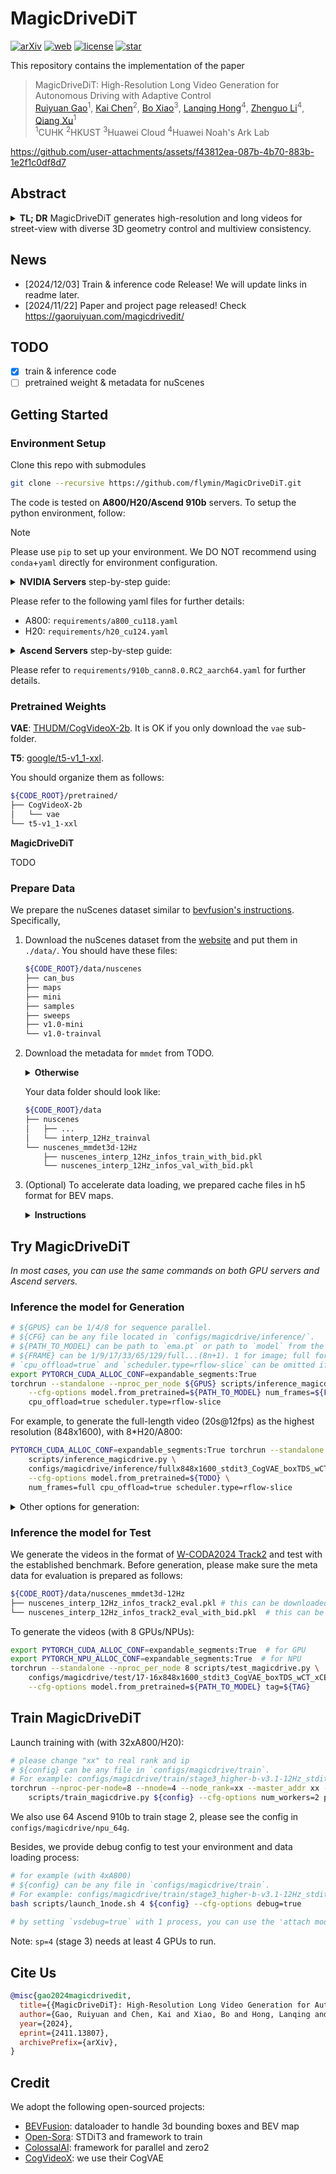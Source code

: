 # MagicDriveDiT

[![arXiv](https://img.shields.io/badge/ArXiv-2411.13807-b31b1b.svg?style=plastic)](https://arxiv.org/abs/2411.13807) [![web](https://img.shields.io/badge/Web-MagicDriveDiT-blue.svg?style=plastic)](https://gaoruiyuan.com/magicdrivedit/) [![license](https://img.shields.io/github/license/flymin/MagicDriveDiT?style=plastic)](https://github.com/flymin/MagicDriveDiT/blob/main/LICENSE) [![star](https://img.shields.io/github/stars/flymin/MagicDriveDiT)](https://github.com/flymin/MagicDriveDiT)

This repository contains the implementation of the paper 

> MagicDriveDiT: High-Resolution Long Video Generation for Autonomous Driving with Adaptive Control <br>
> [Ruiyuan Gao](https://gaoruiyuan.com/)<sup>1</sup>, [Kai Chen](https://kaichen1998.github.io/)<sup>2</sup>, [Bo Xiao](https://www.linkedin.com/in/bo-xiao-19909955/?originalSubdomain=ie)<sup>3</sup>, [Lanqing Hong](https://scholar.google.com.sg/citations?user=2p7x6OUAAAAJ&hl=en)<sup>4</sup>, [Zhenguo Li](https://scholar.google.com/citations?user=XboZC1AAAAAJ&hl=en)<sup>4</sup>, [Qiang Xu](https://cure-lab.github.io/)<sup>1</sup><br>
> <sup>1</sup>CUHK <sup>2</sup>HKUST <sup>3</sup>Huawei Cloud <sup>4</sup>Huawei Noah's Ark Lab <be>

https://github.com/user-attachments/assets/f43812ea-087b-4b70-883b-1e2f1c0df8d7

## Abstract

<details>
<summary><b>TL; DR</b> MagicDriveDiT generates high-resolution and long videos for street-view with diverse 3D geometry control and multiview consistency.</summary>

The rapid advancement of diffusion models has greatly improved video synthesis, especially in controllable video generation, which is essential for applications like autonomous driving. However, existing methods are limited by scalability and how control conditions are integrated, failing to meet the needs for high-resolution and long videos for autonomous driving applications. In this paper, we introduce MagicDriveDiT, a novel approach based on the DiT architecture, and tackle these challenges. Our method enhances scalability through flow matching and employs a progressive training strategy to manage complex scenarios. By incorporating spatial-temporal conditional encoding, MagicDriveDiT achieves precise control over spatial-temporal latents. Comprehensive experiments show its superior performance in generating realistic street scene videos with higher resolution and more frames. MagicDriveDiT significantly improves video generation quality and spatial-temporal controls, expanding its potential applications across various tasks in autonomous driving.

</details>

## News

- [2024/12/03] Train & inference code Release! We will update links in readme later.
- [2024/11/22] Paper and project page released! Check https://gaoruiyuan.com/magicdrivedit/

## TODO

- [x] train & inference code
- [ ] pretrained weight & metadata for nuScenes

## Getting Started

### Environment Setup

Clone this repo with submodules

```bash
git clone --recursive https://github.com/flymin/MagicDriveDiT.git
```

The code is tested on **A800/H20/Ascend 910b** servers. To setup the python environment, follow:

> [!NOTE]  
> Please use `pip` to set up your environment. We DO NOT recommend using `conda`+`yaml` directly for environment configuration.

<details>
<summary><b>NVIDIA Servers</b> step-by-step guide:</summary>

1. Make sure you have an environment with the following packages:
    ```bash
    torch==2.4.0
    torchvision==0.19.0

    # may need to build from source
    apex (https://github.com/NVIDIA/apex)
    
    # choose the correct wheel packages or build from the source
    xformers>=0.0.27
    flash-attn>=2.6.3
    ```
2. Install Colossalai
    ```bash
    git clone https://github.com/flymin/ColossalAI.git
    git checkout pt2.4 && git pull
    cd ColossalAI
    BUILD_EXT=1 pip install .
    ```
3. Install other dependencies
    ```bash
    pip install -r requirements/requirements.txt
    ```
</details>

Please refer to the following yaml files for further details:
- A800: `requirements/a800_cu118.yaml`
- H20: `requirements/h20_cu124.yaml`

<details>
<summary><b>Ascend Servers</b> step-by-step guide:</summary>

1. Make sure you have an environment with the following packages (please refer to [this page](https://www.hiascend.com/document/detail/zh/Pytorch/60RC2/configandinstg/instg/insg_0003.html?sub_id=%2Fzh%2FPytorch%2F60RC2%2Fconfigandinstg%2Finstg%2Finsg_0008.html) to setup pytorch env):
    ```bash
    # based on CANN 8.0RC2
    torch==2.3.1
    torchvision==0.18.1
    torch-npu==2.3.1
    apex (https://gitee.com/ascend/apex)

    # choose the correct wheel packages or build from the source
    xformers==0.0.27
    ```
2. Install Colossalai
    ```bash
    # I remove dependency on `bitsandbytes`.
    git clone https://github.com/flymin/ColossalAI.git
    git checkout ascend && git pull
    cd ColossalAI
    BUILD_EXT=1 pip install .
    ```
3. Install other dependencies
    ```bash
    pip install -r requirements/requirements.txt
    ```
</details>

Please refer to `requirements/910b_cann8.0.RC2_aarch64.yaml` for further details.

### Pretrained Weights

**VAE**: [THUDM/CogVideoX-2b](https://huggingface.co/THUDM/CogVideoX-2b). It is OK if you only download the `vae` sub-folder.

**T5**: [google/t5-v1_1-xxl](https://huggingface.co/google/t5-v1_1-xxl).

You should organize them as follows:

```bash
${CODE_ROOT}/pretrained/
├── CogVideoX-2b
│   └── vae
└── t5-v1_1-xxl
```

**MagicDriveDiT**

TODO

### Prepare Data

We prepare the nuScenes dataset similar to [bevfusion's instructions](https://github.com/mit-han-lab/bevfusion#data-preparation). Specifically,

1. Download the nuScenes dataset from the [website](https://www.nuscenes.org/nuscenes) and put them in `./data/`. You should have these files:
    ```bash
    ${CODE_ROOT}/data/nuscenes
    ├── can_bus
    ├── maps
    ├── mini
    ├── samples
    ├── sweeps
    ├── v1.0-mini
    └── v1.0-trainval
    ```
    
2. Download the metadata for `mmdet` from TODO. 

    <details><summary><b>Otherwise</b></summary>
    
    Please interpolate the annotations to 12Hz as  [MagicDrive-t](https://github.com/cure-lab/MagicDrive/tree/video), and generate the meta data by yourself with the command in `tools/prepare_data/prepare_dataset.sh`.

    If you have the meta data files from [MagicDrive-t](https://github.com/cure-lab/MagicDrive/tree/video), you can use `tools/prepare_data/add_box_id.py` to add the keys for instance id. See commands in `tools/prepare_data/prepare_dataset.sh`.

    </details>
    
    Your data folder should look like:

    ```bash
    ${CODE_ROOT}/data
    ├── nuscenes
    │   ├── ...
    │   └── interp_12Hz_trainval
    └── nuscenes_mmdet3d-12Hz
        ├── nuscenes_interp_12Hz_infos_train_with_bid.pkl
        └── nuscenes_interp_12Hz_infos_val_with_bid.pkl
    ```

4. (Optional) To accelerate data loading, we prepared cache files in h5 format for BEV maps.
   <details><summary><b>Instructions</b></summary>
   
   They can be generated through `tools/prepare_data/prepare_map_aux.py` with different configs in `configs/cache_gen` For example:
    ```bash
    python tools/prepare_data/prepare_map_aux.py +cache_gen=map_cache_gen_interp \
        +process=val +subfix=8x200x200_12Hz
    ```
    Please find the full commands in `tools/prepare_data/prepare_dataset.sh`.
    
    Please make sure you move the generated cache file to the right path. Our defaults are:
    
    ```bash
    ${CODE_ROOT}/data/nuscenes_map_aux_12Hz
    ├── train_8x200x200_12Hz.h5 (25G)
    ├── train_8x400x400_12Hz.h5 (99G)
    ├── val_8x200x200_12Hz.h5 (5.3G)
    └── val_8x400x400_12Hz.h5 (22G)
	```
  </details>

## Try MagicDriveDiT

*In most cases, you can use the same commands on both GPU servers and Ascend servers.*

### Inference the model for Generation

```bash
# ${GPUS} can be 1/4/8 for sequence parallel.
# ${CFG} can be any file located in `configs/magicdrive/inference/`.
# ${PATH_TO_MODEL} can be path to `ema.pt` or path to `model` from the checkpoint.
# ${FRAME} can be 1/9/17/33/65/129/full...(8n+1). 1 for image; full for the full-length of nuScenes.
# `cpu_offload=true` and `scheduler.type=rflow-slice` can be omitted if you have enough GPU memory.
export PYTORCH_CUDA_ALLOC_CONF=expandable_segments:True
torchrun --standalone --nproc_per_node ${GPUS} scripts/inference_magicdrive.py ${CFG} \
    --cfg-options model.from_pretrained=${PATH_TO_MODEL} num_frames=${FRAME} \
    cpu_offload=true scheduler.type=rflow-slice
```

For example, to generate the full-length video (20s@12fps) as the highest resolution (848x1600), with 8*H20/A800:

```bash
PYTORCH_CUDA_ALLOC_CONF=expandable_segments:True torchrun --standalone --nproc_per_node 8 \
    scripts/inference_magicdrive.py \
    configs/magicdrive/inference/fullx848x1600_stdit3_CogVAE_boxTDS_wCT_xCE_wSST.py \
    --cfg-options model.from_pretrained=${TODO} \
    num_frames=full cpu_offload=true scheduler.type=rflow-slice
```

<details>
<summary>Other options for generation:</summary>
- `force_daytime`: (bool) force to generate daytime scenes.
- `force_rainy`: (bool) force to generate rainy scenes.
- `force_night`: (bool) force to generate night scenes.
- `allow_class`: (list) limit the classes for generation.
- `del_box_ratio`: (float) randomly drop boxes for generation.
- `drop_nearest_car`: (int) drop N-nearest vehicles during generation.

</details>

### Inference the model for Test

We generate the videos in the format of [W-CODA2024 Track2](https://coda-dataset.github.io/w-coda2024/track2/) and test with the established benchmark. Before generation, please make sure the meta data for evaluation is prepared as follows:

```bash
${CODE_ROOT}/data/nuscenes_mmdet3d-12Hz
├── nuscenes_interp_12Hz_infos_track2_eval.pkl # this can be downloaded from the page for track2
└── nuscenes_interp_12Hz_infos_track2_eval_with_bid.pkl  # this can be generated or downloaded from this project.
```

To generate the videos (with 8 GPUs/NPUs):

```bash
export PYTORCH_CUDA_ALLOC_CONF=expandable_segments:True  # for GPU
export PYTORCH_NPU_ALLOC_CONF=expandable_segments:True  # for NPU
torchrun --standalone --nproc_per_node 8 scripts/test_magicdrive.py \
    configs/magicdrive/test/17-16x848x1600_stdit3_CogVAE_boxTDS_wCT_xCE_wSST_map0_fsp8_cfg2.0.py \
    --cfg-options model.from_pretrained=${PATH_TO_MODEL} tag=${TAG}
```


## Train MagicDriveDiT

Launch training with (with 32xA800/H20):
```bash
# please change "xx" to real rank and ip
# ${config} can be any file in `configs/magicdrive/train`.
# For example: configs/magicdrive/train/stage3_higher-b-v3.1-12Hz_stdit3_CogVAE_boxTDS_wCT_xCE_wSST_bs4_lr1e-5_sp4simu8.py
torchrun --nproc-per-node=8 --nnode=4 --node_rank=xx --master_addr xx --master_port 18836 \
    scripts/train_magicdrive.py ${config} --cfg-options num_workers=2 prefetch_factor=2
```
We also use 64 Ascend 910b to train stage 2, please see the config in `configs/magicdrive/npu_64g`.

Besides, we provide debug config to test your environment and data loading process:
```bash
# for example (with 4xA800)
# ${config} can be any file in `configs/magicdrive/train`.
# For example: configs/magicdrive/train/stage3_higher-b-v3.1-12Hz_stdit3_CogVAE_boxTDS_wCT_xCE_wSST_bs4_lr1e-5_sp4simu8.py
bash scripts/launch_1node.sh 4 ${config} --cfg-options debug=true
	
# by setting `vsdebug=true` with 1 process, you can use the 'attach mode' from vscode to debug.
```

Note: `sp=4` (stage 3) needs at least 4 GPUs to run.


## Cite Us

```bibtex
@misc{gao2024magicdrivedit,
  title={{MagicDriveDiT}: High-Resolution Long Video Generation for Autonomous Driving with Adaptive Control},
  author={Gao, Ruiyuan and Chen, Kai and Xiao, Bo and Hong, Lanqing and Li, Zhenguo and Xu, Qiang},
  year={2024},
  eprint={2411.13807},
  archivePrefix={arXiv},
}
```

## Credit

We adopt the following open-sourced projects:

- [BEVFusion](https://github.com/mit-han-lab/bevfusion): dataloader to handle 3d bounding boxes and BEV map
- [Open-Sora](https://github.com/hpcaitech/Open-Sora): STDiT3 and framework to train
- [ColossalAI](https://github.com/hpcaitech/ColossalAI): framework for parallel and zero2
- [CogVideoX](https://github.com/THUDM/CogVideo): we use their CogVAE
